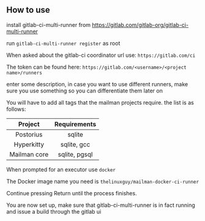 ## How to use
install gitlab-ci-multi-runner from https://gitlab.com/gitlab-org/gitlab-ci-multi-runner

run `gitlab-ci-multi-runner register` as root

When asked about the gitlab-ci coordinator url use:
`https://gitlab.com/ci`

The token can be found here: `https://gitlab.com/<username>/<project name>/runners`

enter some description, in case you want to use different runners, make sure you use something so you can differentiate them later on

You will have to add all tags that the mailman projects require. the list is as follows:  

| Project | Requirements |
| :-----: | :----------: |
| Postorius | sqlite |
| Hyperkitty | sqlite, gcc |
| Mailman core | sqlite, pgsql |

When prompted for an executor use `docker`

The Docker image name you need is `thelinuxguy/mailman-docker-ci-runner`

Continue pressing Return until the process finishes.

You are now set up, make sure that gitlab-ci-multi-runner is in fact running and issue a build through the gitlab ui
